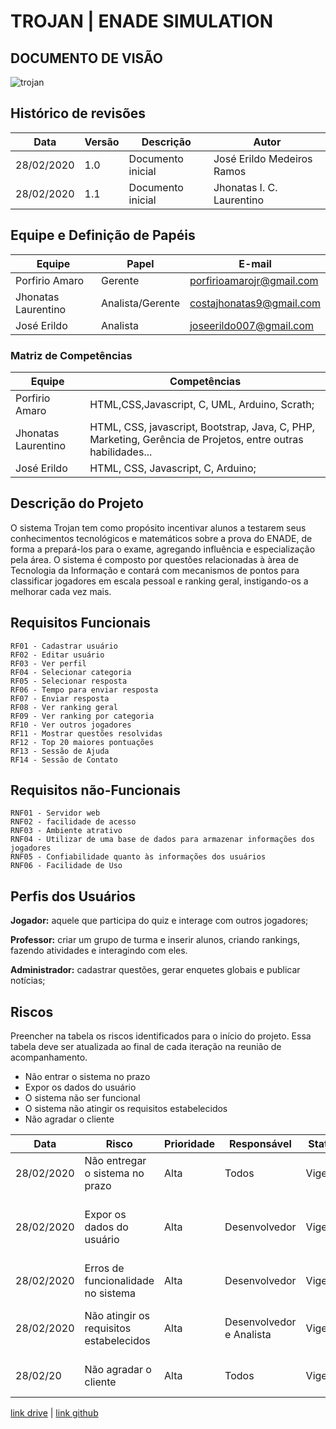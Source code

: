 # TROJAN | ENADE SIMULATION
## DOCUMENTO DE VISÃO

![trojan](https://user-images.githubusercontent.com/29488124/75595041-a8e70600-5a69-11ea-8285-30abaa72f7f2.png)

## Histórico de revisões
Data | Versão | Descrição | Autor
--------- | ------ | --------- | ------
28/02/2020   | 1.0 | Documento inicial | José Erildo Medeiros Ramos
28/02/2020   | 1.1 | Documento inicial | Jhonatas I. C. Laurentino

## Equipe e Definição de Papéis
    
Equipe | Papel | E-mail 
--------- | ------ | ---------
Porfirio Amaro  | Gerente | porfirioamarojr@gmail.com
Jhonatas Laurentino | Analista/Gerente | costajhonatas9@gmail.com
José Erildo | Analista | joseerildo007@gmail.com

### Matriz de Competências

Equipe | Competências
--------- | --------
Porfirio Amaro | HTML,CSS,Javascript, C, UML, Arduino, Scrath;
Jhonatas Laurentino | HTML, CSS, javascript, Bootstrap, Java, C, PHP, Marketing, Gerência de Projetos, entre outras habilidades...
José Erildo | HTML, CSS, Javascript, C, Arduino;

## Descrição do Projeto
O  sistema Trojan tem como propósito incentivar alunos a testarem seus conhecimentos tecnológicos e matemáticos sobre a prova do ENADE, de forma a prepará-los para o exame, agregando influência e especialização pela área. O sistema é composto por questões relacionadas à àrea de Tecnologia da Informação e contará com mecanismos de pontos para classificar jogadores em escala pessoal e ranking geral, instigando-os a melhorar cada vez mais.

## Requisitos Funcionais

    RF01 - Cadastrar usuário
    RF02 - Editar usuário
    RF03 - Ver perfil  
    RF04 - Selecionar categoria 
    RF05 - Selecionar resposta
    RF06 - Tempo para enviar resposta
    RF07 - Enviar resposta
    RF08 - Ver ranking geral
    RF09 - Ver ranking por categoria
    RF10 - Ver outros jogadores
    RF11 - Mostrar questões resolvidas    
    RF12 - Top 20 maiores pontuações 
    RF13 - Sessão de Ajuda
    RF14 - Sessão de Contato

## Requisitos não-Funcionais

    RNF01 - Servidor web
    RNF02 - facilidade de acesso
    RNF03 - Ambiente atrativo
    RNF04 - Utilizar de uma base de dados para armazenar informações dos jogadores 
    RNF05 - Confiabilidade quanto às informações dos usuários
    RNF06 - Facilidade de Uso

## Perfis dos Usuários
**Jogador:** aquele que participa do quiz e interage com outros jogadores;

**Professor:** criar um grupo de turma e inserir alunos, criando rankings, fazendo atividades e interagindo com eles.

**Administrador:** cadastrar questões, gerar enquetes globais e publicar notícias;


## Riscos

Preencher na tabela os riscos identificados para o início do projeto. Essa tabela deve ser atualizada ao final de cada iteração na reunião de acompanhamento.
- Não entrar o sistema no prazo
- Expor os dados do usuário
- O sistema não ser funcional
- O sistema não atingir os requisitos estabelecidos
- Não agradar o cliente


Data | Risco | Prioridade | Responsável | Status | Providência/Solução
--------- | ------ |  -------- | --------- |  --------- | ------
28/02/2020 | Não entregar o sistema no prazo | Alta | Todos |Vigente | Manter-se fiel aos prazos do cronograma.
28/02/2020 | Expor os dados do usuário | Alta | Desenvolvedor | Vigente | Fazer verificações de segurança quanto ao acesso de terceiros ao banco de dados
28/02/2020 |Erros de funcionalidade no sistema | Alta | Desenvolvedor | Vigente | Aplicar vários testes em todo o site
28/02/2020 | Não atingir os requisitos estabelecidos | Alta | Desenvolvedor e Analista | Vigente | Verificar se todos os requisitos estão contidos na aplicação
28/02/20 | Não agradar o cliente | Alta | Todos | Vigente |  Manter contato e sempre notificar e receber feedbacks



[link drive](https://docs.google.com/document/d/1LRq87qfWPJkKeYejZEAmTLUfaU4A5eqDhHBc5BNnLJE/edit#heading=h.xsipevjb5rla) | 
[link github](https://github.com/AmaroJunior98/trojan.git) 
